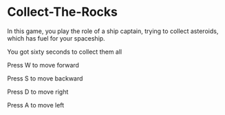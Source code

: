 # Collect-The-Rocks

In this game, you play the role of a ship captain, trying to collect asteroids, which has fuel for your spaceship.

You got sixty seconds to collect them all


Press W to move forward 

Press S to move backward 

Press D to move right 

Press A to move left
